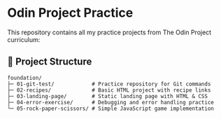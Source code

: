 # Odin Project Practice

This repository contains all my practice projects from The Odin Project curriculum:

## 📂 **Project Structure**

```plaintext
foundation/
├─ 01-git-test/            # Practice repository for Git commands
├─ 02-recipes/             # Basic HTML project with recipe links
├─ 03-landing-page/        # Static landing page with HTML & CSS
├─ 04-error-exercise/      # Debugging and error handling practice
└─ 05-rock-paper-scissors/ # Simple JavaScript game implementation
